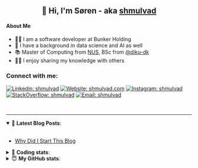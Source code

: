<h2 align="center">
	👋 Hi, I'm Søren - aka <a href="https://shmulvad.com">shmulvad</a>
</h2>

#### About Me
- 👨‍💻 I am a software developer at Bunker Holding
- 🤖 I have a background in data science and AI as well
- 📚 Master of Computing from [NUS], BSc from [@diku-dk]
- 👨‍🏫 I enjoy sharing my knowledge with others

### Connect with me:

[![Linkedin: shmulvad](https://img.shields.io/badge/shmulvad-blue?style=flat&logo=Linkedin&logoColor=white)][linkedin]
[![Website: shmulvad.com](https://img.shields.io/badge/shmulvad.com-47CCCC?&style=flat&logo=Google-Chrome&logoColor=white)][website]
[![Instagram: shmulvad](https://img.shields.io/badge/-@shmulvad-purple?style=flat&logo=Instagram&logoColor=white)][instagram]
[![StackOverflow: shmulvad](https://img.shields.io/badge/shmulvad-FE7A16?style=flat&logo=stack-overflow&logoColor=white)][stackOverflow]
[![Email: shmulvad](https://img.shields.io/badge/shmulvad-D14836?style=flat&logo=gmail&logoColor=white)][mail]

<br />

---

<details open>
 <summary>📕 <b>Latest Blog Posts</b>: </summary>

<br>

<!-- BLOG-POST-LIST:START -->
- [Why Did I Start This Blog](https://shmulvad.com/blog/why-did-start-this-blog)
<!-- BLOG-POST-LIST:END -->

</details>

<!-- --- -->

<details>
 <summary>🤖 <b>Coding stats</b>: </summary>

<br>

NOTE: Doesn't track coding at work.

<!--START_SECTION:waka-->
![Code Time](http://img.shields.io/badge/Code%20Time-2%2C999%20hrs%2015%20mins-blue)

**I'm an Early 🐤** 

```text
🌞 Morning                1888 commits        ███████░░░░░░░░░░░░░░░░░░   27.79 % 
🌆 Daytime                2827 commits        ██████████░░░░░░░░░░░░░░░   41.60 % 
🌃 Evening                1465 commits        █████░░░░░░░░░░░░░░░░░░░░   21.56 % 
🌙 Night                  615 commits         ██░░░░░░░░░░░░░░░░░░░░░░░   09.05 % 
```


📊 **This Week I Spent My Time On** 

```text
💬 Programming Languages: 
Python                   1 hr 39 mins        ████████████████░░░░░░░░░   65.14 % 
Other                    31 mins             █████░░░░░░░░░░░░░░░░░░░░   20.47 % 
YAML                     6 mins              █░░░░░░░░░░░░░░░░░░░░░░░░   04.30 % 
Bash                     6 mins              █░░░░░░░░░░░░░░░░░░░░░░░░   04.21 % 
Markdown                 3 mins              █░░░░░░░░░░░░░░░░░░░░░░░░   02.30 % 

🔥 Editors: 
VS Code                  2 hrs               ████████████████████░░░░░   78.97 % 
Zsh                      31 mins             █████░░░░░░░░░░░░░░░░░░░░   20.47 % 
Sublime Text             0 secs              ░░░░░░░░░░░░░░░░░░░░░░░░░   00.56 % 

🐱‍💻 Projects: 
km24-core                1 hr 54 mins        ███████████████████░░░░░░   75.30 % 
company-scrapers         36 mins             ██████░░░░░░░░░░░░░░░░░░░   24.14 % 
Unknown Project          0 secs              ░░░░░░░░░░░░░░░░░░░░░░░░░   00.56 % 
```


 Last Updated on 11/01/2025 18:46:46 UTC
<!--END_SECTION:waka-->

</details>

<!-- --- -->

<details>
 <summary>😇 <b>My GitHub stats</b>: </summary>

<br>

<img align="left" alt="shmulvad's Github Stats" src="https://github-readme-stats.vercel.app/api?username=shmulvad&show_icons=true&hide_border=true" />

</details>



[website]: https://shmulvad.com
[linkedin]: https://linkedin.com/in/shmulvad
[instagram]: https://instagram.com/shmulvad
[stackOverflow]: https://stackoverflow.com/users/9248793/shmulvad
[mail]: mailto:shmulvad@gmail.com
[@diku-dk]: https://github.com/diku-dk
[github]: https://github.com/shmulvad
[NUS]: https://www.nus.edu.sg
